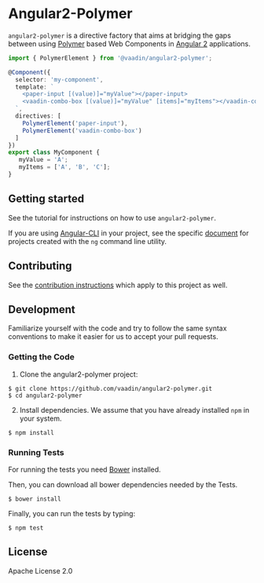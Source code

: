 # Angular2-Polymer

`angular2-polymer` is a directive factory that aims at bridging the gaps between using [Polymer](https://www.polymer-project.org) based Web Components in [Angular 2](https://angular.io/) applications.

```typescript
import { PolymerElement } from '@vaadin/angular2-polymer';

@Component({
  selector: 'my-component',
  template: `
    <paper-input [(value)]="myValue"></paper-input>
    <vaadin-combo-box [(value)]="myValue" [items]="myItems"></vaadin-combo-box>
  `,
  directives: [
    PolymerElement('paper-input'),
    PolymerElement('vaadin-combo-box')
  ]
})
export class MyComponent {
   myValue = 'A';
   myItems = ['A', 'B', 'C'];
}
```

## Getting started

See the tutorial for instructions on how to use `angular2-polymer`.

If you are using [Angular-CLI](https://github.com/angular/angular-cli) in your project, see the specific [document](docs/ng-cli.adoc) for projects created with the `ng` command line utility.

## Contributing

See the [contribution instructions](https://github.com/vaadin/vaadin-core-elements#contributing) which apply to this project as well.

## Development

Familiarize yourself with the code and try to follow the same syntax conventions to make it easier for us to accept your pull requests.

### Getting the Code

1. Clone the angular2-polymer project:

  ```shell
  $ git clone https://github.com/vaadin/angular2-polymer.git
  $ cd angular2-polymer
  ```

2. Install dependencies. We assume that you have already installed `npm` in your system.

  ```shell
  $ npm install
  ```

### Running Tests

For running the tests you need [Bower](http://bower.io) installed.

Then, you can download all bower dependencies needed by the Tests.

  ```shell
  $ bower install
  ```

Finally, you can run the tests by typing:

  ```shell
  $ npm test
  ```

## License

Apache License 2.0
